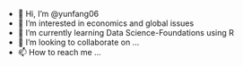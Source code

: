 - 👋 Hi, I’m @yunfang06
- 👀 I’m interested in economics and global issues
- 🌱 I’m currently learning Data Science-Foundations using R
- 💞️ I’m looking to collaborate on ...
- 📫 How to reach me ...

<!---
yunfang06/yunfang06 is a ✨ special ✨ repository because its `README.md` (this file) appears on your GitHub profile.
You can click the Preview link to take a look at your changes.
--->
